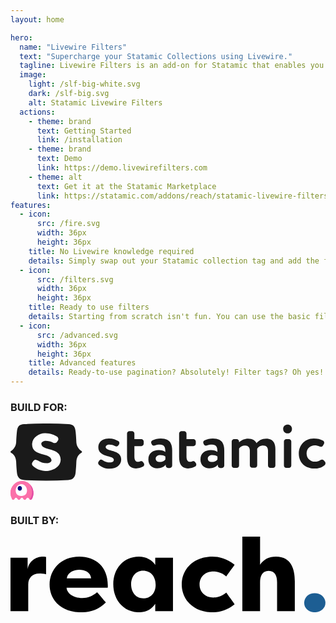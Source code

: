 ```yaml
---
layout: home

hero:
  name: "Livewire Filters"
  text: "Supercharge your Statamic Collections using Livewire."
  tagline: Livewire Filters is an add-on for Statamic that enables you to use Livewire to create "live" filters for your Statamic collections.
  image:
    light: /slf-big-white.svg    
    dark: /slf-big.svg
    alt: Statamic Livewire Filters
  actions:
    - theme: brand
      text: Getting Started
      link: /installation
    - theme: brand
      text: Demo
      link: https://demo.livewirefilters.com
    - theme: alt
      text: Get it at the Statamic Marketplace
      link: https://statamic.com/addons/reach/statamic-livewire-filters
features:
  - icon:
      src: /fire.svg
      width: 36px
      height: 36px
    title: No Livewire knowledge required
    details: Simply swap out your Statamic collection tag and add the filters using Antlers – you're all set. This addon is easy to use whether you're already familiar with Livewire or not.
  - icon:
      src: /filters.svg
      width: 36px
      height: 36px
    title: Ready to use filters
    details: Starting from scratch isn't fun. You can use the basic filters already included to hit the ground running in just a few minutes or use our most advanced - AlpineJS based filters.
  - icon:
      src: /advanced.svg
      width: 36px
      height: 36px
    title: Advanced features
    details: Ready-to-use pagination? Absolutely! Filter tags? Oh yes! Query scopes? You bet! SEO - friendly query string support? Yes sir
---
```


<div class="partner-section">
  <div class="build-for">
    <h3>BUILD FOR:</h3>
    <div class="logo-container">
      <a href="https://statamic.com" target="_blank" class="statamic-logo">       
          <svg xmlns="http://www.w3.org/2000/svg" fill="currentColor" viewBox="0 0 614.9 111.63">
              <path d="M112.46 110.48c9.62-.6 13.78-5.17 14.72-15.49.73-8.04 1-12.06 1.36-20.11.43-9.6 5.28-15.13 9.96-17.7 1.41-.8 1.4-2.65 0-3.54-4.88-2.94-9.61-9.19-9.98-17.45-.36-7.9-.63-11.85-1.35-19.75-1.02-11.13-4.55-14.67-14.18-15.28a793 793 0 0 0-86.42 0c-9.62.61-13.16 4.15-14.18 15.28-.72 7.9-.99 11.85-1.35 19.75-.38 8.26-5.1 14.51-9.98 17.45a2.01 2.01 0 0 0 0 3.54c4.69 2.49 9.53 8.01 9.96 17.7.36 8.04.63 12.06 1.36 20.11.94 10.32 5.1 14.89 14.72 15.49 28.52 1.53 56.85 1.53 85.36 0M69.55 92.63c-8.77.49-19.7-3.8-25.95-9.95-1.23-1.13-1.73-2.53-1.76-3.92-.03-1.11.23-2.31 1.04-3.23.87-1.14 1.31-1.71 2.18-2.85 1.1-1.38 2.3-2.02 3.7-2.01 1.58.01 3.08.67 4.68 1.71 5.06 3.3 10.63 5.2 17.31 5.2 5.1 0 9.78-2.89 9.23-6.57-2.18-14.6-38.37-6.19-37.83-30.63.29-12.86 13.14-21.88 25.75-21.57 9.77.25 17.47 3.09 23.08 6.71 1.4.95 2.37 2.83 2.41 4.69.03 1.12-.23 2.13-.86 3.06-.65 1-.97 1.49-1.63 2.49-1.18 1.66-2.57 2.49-4.34 2.48-1.21 0-2.52-.48-3.92-1.14-4.2-2.17-8.56-3.31-13.85-3.31-5.47 0-9.15 3.52-8.76 6.1 2.18 14.47 37.35 5.97 37.84 30.07.3 14.88-15.58 22.52-28.34 22.68ZM173.7 72.09c.88-1.15 1.85-1.59 3-1.59s2.56.53 3.71 1.41c3.97 2.65 8.47 4.15 13.86 4.15 4.15 0 7.42-1.68 7.42-5.3 0-9.09-30.28-4.15-30.28-24.45 0-10.95 9-17.13 20.57-17.13 8.21 0 14.21 2.3 18.71 5.3 1.15.71 1.85 2.21 1.85 3.71 0 .88-.18 1.68-.71 2.56l-1.41 2.03c-.97 1.41-2.12 2.03-3.44 2.03-.97 0-2.03-.44-3.18-.88-3.35-1.68-6.89-2.65-11.03-2.65s-6.97 2.3-6.97 4.86c0 9.27 30.28 4.24 30.28 24.01 0 11.03-9 17.92-22.69 17.92-8.74 0-15.1-2.65-20.92-7.68a4.23 4.23 0 0 1-1.41-3.18c0-.88.18-1.85.88-2.65l1.77-2.47Zm86.68 5.83c.44.62.62 1.41.62 2.12 0 1.59-.71 3.27-2.12 3.97-4.24 2.56-8.47 3.71-14.04 3.71-12.62 0-17.39-8.21-17.39-22.6V19.57c0-2.56 2.12-4.68 4.68-4.68h5.03c2.56 0 4.68 2.12 4.68 4.68v10.95h13.51c2.56 0 4.68 2.12 4.68 4.68v4.24c0 2.56-2.12 4.68-4.68 4.68h-13.51V64.6c0 6.09 2.03 10.15 6.71 10.15 1.5 0 2.82-.18 3.97-.62s2.03-.62 2.82-.62c1.59 0 2.82.71 3.88 2.56l1.15 1.85Zm8.74-7.77c0-12.36 9.09-18.18 20.48-18.18 4.94 0 9.89 1.59 12.62 3.62v-1.68c0-8.21-2.65-12.62-10.42-12.62-4.24 0-6.97.62-9.62 1.5-.71.18-1.5.44-2.21.44-1.85 0-3.35-.88-4.24-2.65l-.71-1.5c-.18-.62-.53-1.24-.53-2.03 0-1.59 1.15-3.27 2.65-3.97 4.86-2.21 10.42-3.71 16.15-3.71 16.6 0 22.33 8.47 22.33 23.3v29.48c0 2.56-2.12 4.68-4.68 4.68h-3.27c-2.56 0-4.68-2.12-4.68-4.68V80.3c-3 4.24-9 7.15-16.6 7.15-9.98-.09-17.3-6.44-17.3-17.3Zm33.11-5.83c-2.56-1.85-5.74-2.74-9.8-2.74-4.77 0-9 2.21-9 6.97 0 4.24 3.44 6.62 8.03 6.62 6 0 9.09-2.65 10.86-5.03v-5.83h-.09Zm59.85 13.6c.44.62.62 1.41.62 2.12 0 1.59-.71 3.27-2.12 3.97-4.24 2.56-8.47 3.71-14.04 3.71-12.62 0-17.39-8.21-17.39-22.6V19.57c0-2.56 2.12-4.68 4.68-4.68h5.03c2.56 0 4.68 2.12 4.68 4.68v10.95h13.51c2.56 0 4.68 2.12 4.68 4.68v4.24c0 2.56-2.12 4.68-4.68 4.68h-13.51V64.6c0 6.09 2.03 10.15 6.71 10.15 1.5 0 2.82-.18 3.97-.62s2.03-.62 2.82-.62c1.59 0 2.82.71 3.88 2.56l1.15 1.85Zm8.74-7.77c0-12.36 9.09-18.18 20.48-18.18 4.94 0 9.89 1.59 12.62 3.62v-1.68c0-8.21-2.65-12.62-10.42-12.62-4.24 0-6.97.62-9.62 1.5-.71.18-1.5.44-2.21.44-1.85 0-3.35-.88-4.24-2.65l-.71-1.5c-.18-.62-.53-1.24-.53-2.03 0-1.59 1.15-3.27 2.65-3.97 4.86-2.21 10.42-3.71 16.15-3.71 16.6 0 22.33 8.47 22.33 23.3v29.48c0 2.56-2.12 4.68-4.68 4.68h-3.27c-2.56 0-4.68-2.12-4.68-4.68V80.3c-3 4.24-9 7.15-16.6 7.15-9.89-.09-17.3-6.44-17.3-17.3Zm33.1-5.83c-2.56-1.85-5.74-2.74-9.8-2.74-4.77 0-9 2.21-9 6.97 0 4.24 3.44 6.62 8.03 6.62 6 0 9.09-2.65 10.86-5.03v-5.83h-.09Zm42.55-27.63c3.97-4.41 10.59-7.15 17.48-7.15 8.56 0 14.3 3.88 16.33 9 3.97-5.3 10.24-9 18.89-9 10.24 0 17.92 5.03 17.92 20.48v31.96c0 2.56-2.12 4.68-4.68 4.68h-5.03c-2.56 0-4.68-2.12-4.68-4.68V53.64c0-6.97-2.82-10.77-9.62-10.77-5.38 0-9.62 2.65-11.56 6.44 0 .88.09 2.82.09 4.15V81.8c0 2.56-2.12 4.68-4.68 4.68h-5.03c-2.56 0-4.68-2.12-4.68-4.68V52.67c0-5.91-3.27-9.71-9.27-9.71-5.03 0-9.18 2.21-11.74 6v33.02c0 2.56-2.12 4.68-4.68 4.68h-5.03c-2.56 0-4.68-2.12-4.68-4.68V35.11c0-2.56 2.12-4.68 4.68-4.68h5.03c2.56 0 4.68 2.12 4.68 4.68v1.59h.26ZM549.49 10.3c0 5.74-4.15 9-8.21 9-4.86 0-9-3.27-9-9 0-5.03 4.15-8.3 9-8.3 4.06 0 8.21 3.27 8.21 8.3m-6.01 20.21c2.56 0 4.68 2.12 4.68 4.68v46.79c0 2.56-2.12 4.68-4.68 4.68h-5.03c-2.56 0-4.68-2.12-4.68-4.68V35.11c0-2.56 2.12-4.68 4.68-4.68h5.03v.09Zm60.03 14.3c-3.35-1.59-6.27-2.21-9.89-2.21-8.03 0-15.62 6.09-15.62 15.89s7.68 16.07 16.15 16.07c4.41 0 7.59-1.15 10.86-3.27.97-.62 2.03-.97 3-.97 1.5 0 2.82.62 3.88 1.85l2.12 2.65c.62.62.88 1.59.88 2.56 0 1.5-.62 3.18-1.68 3.97-6.71 5.38-12.62 6.62-19.6 6.62-18.54 0-30.81-11.74-30.81-29.4 0-16.33 11.92-29.4 29.04-29.4 7.5 0 12.98 1.24 18.45 4.24 1.41.71 2.21 2.56 2.21 4.15 0 .71-.09 1.41-.53 2.03l-1.85 3.27c-.97 1.59-2.56 2.65-4.24 2.65-.71-.18-1.59-.26-2.38-.71Z"/>
          </svg>
      </a>
      <a href="https://livewire.laravel.com" target="_blank" class="livewire-logo">
        <svg width="159" height="30" viewBox="0 0 159 30" fill="none" xmlns="http://www.w3.org/2000/svg"><path d="M54.76 23V9h3.4v11h6.24v3h-9.64Zm11.508 0v-2.86h2.36v-8.28h-2.36V9h8.14v2.86h-2.38v8.28h2.38V23h-8.14Zm14.893 0-5.6-14h3.54l2.7 7.14c.16.413.294.773.4 1.08.12.307.22.593.3.86.094.267.174.54.24.82.08.267.167.573.26.92h-.62a20.93 20.93 0 0 1 .68-2.3c.134-.387.3-.847.5-1.38l2.6-7.14h3.48l-5.64 14h-2.84Zm9.918 0V9h9.761v2.9h-6.46v8.2h6.66V23h-9.96Zm1.6-5.74V14.5h7.26v2.76h-7.26ZM106.09 23l-4.2-14h3.46l2.1 7.36c.093.333.173.673.24 1.02.08.333.14.653.18.96.053.307.093.593.12.86.027.253.053.467.08.64h-.44c.08-.493.147-.933.2-1.32.067-.387.14-.747.22-1.08.08-.347.18-.707.3-1.08l2.08-5.54h2.72l2.04 5.54c.16.44.293.853.4 1.24.107.387.187.76.24 1.12.067.347.12.693.16 1.04l-.4.06c.027-.24.047-.46.06-.66.013-.213.027-.413.04-.6.027-.2.053-.407.08-.62.027-.213.067-.447.12-.7.053-.267.127-.567.22-.9L118.19 9h3.38l-4.2 14h-2.6l-3.32-8.06.38.04-3.06 8.02h-2.68Zm16.663 0v-2.86h2.36v-8.28h-2.36V9h8.14v2.86h-2.38v8.28h2.38V23h-8.14Zm10.974 0V9h6.3c.894 0 1.7.193 2.42.58.734.387 1.307.92 1.72 1.6.414.667.62 1.427.62 2.28 0 .88-.206 1.673-.62 2.38a4.463 4.463 0 0 1-1.7 1.64c-.72.4-1.533.6-2.44.6h-3.06V23h-3.24Zm7.76 0-3.56-6.32 3.48-.5 3.96 6.82h-3.88Zm-4.52-7.52h2.76c.347 0 .647-.073.9-.22.267-.16.467-.38.6-.66.147-.28.22-.6.22-.96s-.08-.673-.24-.94a1.555 1.555 0 0 0-.7-.64c-.293-.147-.653-.22-1.08-.22h-2.46v3.64ZM147.37 23V9h9.76v2.9h-6.46v8.2h6.66V23h-9.96Zm1.6-5.74V14.5h7.26v2.76h-7.26Z" class="fill-livewire"></path><path fill-rule="evenodd" clip-rule="evenodd" d="M34.8 27.706C34.12 28.734 33.605 30 32.223 30c-2.326 0-2.452-3.587-4.78-3.587-2.327 0-2.201 3.587-4.527 3.587s-2.452-3.587-4.78-3.587c-2.327 0-2.201 3.587-4.528 3.587-2.326 0-2.452-3.587-4.78-3.587C6.5 26.413 6.628 30 4.3 30c-.731 0-1.245-.354-1.678-.84A19.866 19.866 0 0 1 0 19.24C0 8.613 8.208 0 18.333 0 28.46 0 36.667 8.614 36.667 19.24c0 3.037-.671 5.91-1.866 8.466Z" fill="#FB70A9"></path><path fill-rule="evenodd" clip-rule="evenodd" d="M34.8 27.706C34.12 28.734 33.605 30 32.223 30c-2.326 0-2.452-3.587-4.78-3.587-2.327 0-2.201 3.587-4.527 3.587s-2.452-3.587-4.78-3.587c-2.327 0-2.201 3.587-4.528 3.587-2.326 0-2.452-3.587-4.78-3.587C6.5 26.413 6.628 30 4.3 30c-.731 0-1.245-.354-1.678-.84A19.866 19.866 0 0 1 0 19.24C0 8.613 8.208 0 18.333 0 28.46 0 36.667 8.614 36.667 19.24c0 3.037-.671 5.91-1.866 8.466Z" fill="#FB70A9"></path><path fill-rule="evenodd" clip-rule="evenodd" d="M30.834 29.617c4.804-7.147 4.929-15.075.372-23.784a19.19 19.19 0 0 1 5.461 13.447c0 3.026-.695 5.89-1.934 8.434C34.028 28.738 33.493 30 32.06 30c-.49 0-.886-.148-1.226-.383Z" fill="#E24CA6"></path><path fill-rule="evenodd" clip-rule="evenodd" d="M17.35 24.038c6.376 0 9.06-3.698 9.06-8.95C26.41 9.834 22.355 5 17.35 5c-5.003 0-9.059 4.835-9.059 10.087 0 5.253 2.684 8.951 9.06 8.951Z" fill="#fff"></path><path d="M14.915 15.385c1.876 0 3.397-1.68 3.397-3.75 0-2.071-1.52-3.75-3.397-3.75-1.876 0-3.397 1.679-3.397 3.75 0 2.07 1.52 3.75 3.397 3.75Z" fill="#030776"></path><path d="M14.35 12.5c.937 0 1.698-.775 1.698-1.73 0-.957-.76-1.731-1.699-1.731-.938 0-1.699.774-1.699 1.73s.76 1.731 1.7 1.731Z"></path></svg>
      </a>
    </div>
  </div>
  <div class="built-by">
    <h3>BUILT BY:</h3>
    <div class="logo-container">
      <a href="https://reach.gr" target="_blank" class="reach-logo">
        <svg viewBox="0 0 220 53" xmlns="http://www.w3.org/2000/svg" xml:space="preserve" style="fill-rule:evenodd;clip-rule:evenodd;stroke-linejoin:round;stroke-miterlimit:2">
            <path d="M100.095 147.632H87.683V249.21h12.861v-50.789c0-12.354 3.066-20.786 8.075-20.786 1.047 0 3.141.196 4.861 1.372v-32.944c-1.271-.588-1.421-.588-2.617-.588-2.842 0-9.497 4.706-10.768 23.924v-21.767ZM138.754 251.367c6.281 0 12.935-4.51 18.095-18.825-1.047-2.549-5.309-16.472-6.356-19.218-3.365 7.452-6.879 10.982-10.618 10.982-7.328 0-11.366-10.393-11.515-19.61h29.835c.075-1.373.075-2.941.075-4.314 0-35.886-8.899-54.907-20.638-54.907-13.31 0-21.61 24.316-21.61 53.338 0 29.023 8.375 52.554 22.732 52.554Zm-1.197-80.792c3.814 0 8.151 4.51 8.599 16.08h-17.647c.748-11.766 5.384-16.08 9.048-16.08ZM175.169 198.225c0-14.315 3.215-26.081 8.673-26.081 5.459 0 9.123 10.785 9.123 27.061 0 16.08-3.888 25.689-8.973 25.689-5.459 0-8.823-11.766-8.823-26.669Zm17.497-50.593v13.531c-2.393-9.413-6.73-15.688-11.815-15.688-11.365 0-18.618 23.335-18.618 52.75 0 30.003 7.552 53.142 18.693 53.142 5.459 0 9.272-6.079 11.74-16.08v13.923h12.861V147.632h-12.861ZM211.883 198.421c0 29.807 8.973 52.946 22.208 52.946 4.71 0 10.393-3.137 16.151-15.295-1.047-4.118-5.01-18.041-6.057-22.159-3.439 8.04-7.402 9.412-9.347 9.412-5.907 0-10.019-10.393-10.019-24.904s4.112-24.708 10.019-24.708c2.019 0 5.908 1.372 9.347 9.412 1.047-4.118 5.01-18.04 6.057-22.158-5.758-12.158-11.441-15.492-16.151-15.492-13.235 0-22.208 23.139-22.208 52.946ZM255.85 249.21h12.861v-54.907c0-11.57 1.57-21.767 6.206-21.767 4.711 0 6.132 10.197 6.132 21.767v54.907h12.861v-56.868c0-22.159-2.393-46.867-13.684-46.867-4.935 0-8.748 4.706-11.515 15.492v-53.535H255.85V249.21Z" class="fill-livewire" transform="matrix(.9629 0 0 .36717 -84.43 -39.445)"></path>
            <path d="M300.714 233.522c0 10.197 3.216 17.845 7.627 17.845 4.337 0 7.777-7.648 7.777-17.845 0-10.589-3.44-18.433-7.777-18.433-4.411 0-7.627 7.844-7.627 18.433Z" style="fill:#1d5e93;fill-rule:nonzero" transform="matrix(.9629 0 0 .36717 -84.43 -39.445)"></path>
        </svg>
      </a>
    </div>
  </div>
</div>

